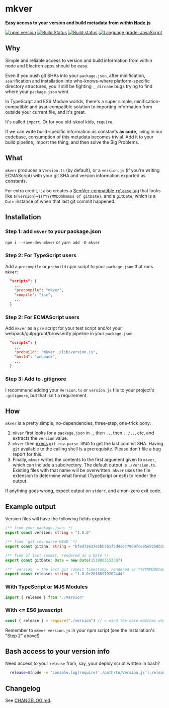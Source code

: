 # mkver

**Easy access to your version and build metadata from within
[Node.js](https://nodejs.org/)**

[![npm version](https://badge.fury.io/js/mkver.svg)](https://badge.fury.io/js/mkver)
[![Build Status](https://travis-ci.org/photostructure/mkver.svg?branch=master)](https://travis-ci.org/photostructure/mkver)
[![Build status](https://ci.appveyor.com/api/projects/status/6kw1acvoeuw02d4g/branch/master?svg=true)](https://ci.appveyor.com/project/mceachen/mkver/branch/master)
[![Language grade: JavaScript](https://img.shields.io/lgtm/grade/javascript/g/photostructure/mkver.svg)](https://lgtm.com/projects/g/photostructure/mkver/context:javascript)

## Why

Simple and reliable access to version and build information from within node and
Electron apps should be easy.

Even if you push git SHAs into your `package.json`, after
minification, `asar`ification and installation into who-knows-where
platform-specific directory structures, you'll still be fighting
`__dirname` bugs trying to find where your `package.json` went.

In TypeScript and ES6 Module worlds, there's a super simple,
minification-compatible and asar-compatible solution to importing information
from outside your current file, and it's great.

It's called `import`. Or for you old-skool kids, `require`.

If we can write build-specific information as constants **as code**, living in
our codebase, consumption of this metadata becomes trivial. Add it to your build
pipeline, import the thing, and then solve the Big Problems.

## What

`mkver` produces a `Version.ts` (by default), or a `version.js` (if you're writing
ECMAScript) with your git SHA and version information exported as constants.

For extra credit, it also creates a [SemVer-compatible `release`
tag](https://semver.org/#spec-item-10) that looks like
`${version}+${YYYYMMDDhhmmss of gitDate}`, and a `gitDate`, which is a `Date`
instance of when that last git commit happened.

## Installation

### Step 1: add `mkver` to your package.json

`npm i --save-dev mkver` or `yarn add -D mkver`

### Step 2: For TypeScript users

Add a `precompile` or `prebuild` npm script to your `package.json` that runs
`mkver`:

```json
  "scripts": {
    ...
    "precompile": "mkver",
    "compile": "tsc",
    ...
  }
```

### Step 2: For ECMAScript users

Add `mkver` as a `pre` script for your test script and/or your
webpack/gulp/grunt/browserify pipeline in your `package.json`.

```json
  "scripts": {
    ...
    "prebuild": "mkver ./lib/version.js",
    "build": "webpack",
    ...
  }
```

### Step 3: Add to .gitignore

I recommend adding your `Version.ts` or `version.js` file to your project's
`.gitignore`, but that isn't a requirement.

## How

`mkver` is a pretty simple, no-dependencies, three-step, one-trick pony:

1. `mkver` first looks for a `package.json` in `.`, then `..`, then `../..`,
   etc, and extracts the `version` value.
2. `mkver` then
   [execs](https://nodejs.org/api/child_process.html#child_process_child_process_exec_command_options_callback)
   `git rev-parse HEAD` to get the last commit SHA. Having `git` available to
   the calling shell is a prerequisite. Please don't file a bug report for this.
3. Finally, `mkver` writes the contents to the first argument given to `mkver`,
   which can include a subdirectory. The default output is `./Version.ts`.
   Existing files with that name will be overwritten. `mkver` uses the file
   extension to determine what format (TypeScript or es6) to render the output.

If anything goes wrong, expect output on `stderr`, and a non-zero exit code.

## Example output

Version files will have the following fields exported:

```ts
/** from your package.json: */
export const version: string = "1.0.0"

/** from `git rev-parse HEAD` */
export const gitSha: string = "bfed72637e3bb3b1f5d4c677909fce85e9258b3a"

/** Time of last commit, rendered as a Date */
export const gitDate: Date = new Date(1519003153587)

/** `version` + the last git commit timestamp, rendered as YYYYMMDDhhmmss: */
export const release: string = "1.0.0+20180919202444"
```

### With TypeScript or MJS Modules

```ts
import { release } from "./Version"
```

### With <= ES6 javascript

```js
const { release } = require("./version") // < mind the case matches whatever you give mkver
```

Remember to `mkver version.js` in your npm script (see the Installation's "Step 2" above!)

## Bash access to your version info

Need access to your `release` from, say, your deploy script written in bash?

```sh
  release=$(node -e "console.log(require('./path/to/Version.js').release)")
```

## Changelog

See [CHANGELOG.md](CHANGELOG.md).
